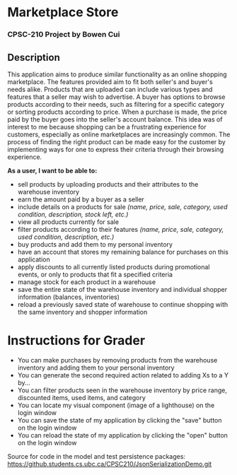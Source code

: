 # Marketplace Store
### CPSC-210 Project by Bowen Cui

## Description
This application aims to produce similar functionality as an online shopping marketplace. The features provided aim 
to fit both seller's and buyer's needs alike. Products that are uploaded can include various types and features that a seller may wish to advertise. A buyer has options to browse 
products according to their needs, such as filtering for a specific category or sorting products according to price. 
When a purchase is made, the price paid by the buyer goes into the seller's account balance. This idea was of interest 
to me because 
shopping can be a frustrating experience for 
customers, especially 
as online marketplaces are increasingly common. The process of finding the right product can be made easy for the 
customer by implementing ways for one to express their criteria through their browsing experience.

**As a user, I want to be able to:**
- sell products by uploading products and their attributes to the warehouse inventory
- earn the amount paid by a buyer as a seller
- include details on a products for sale *(name, price, sale, category, used condition, description, stock left, etc.)*
- view all products currently for sale
- filter products according to their features *(name, price, sale, category, used condition, description, etc.)*
- buy products and add them to my personal inventory
- have an account that stores my remaining balance for purchases on this application
- apply discounts to all currently listed products during promotional events, or only to products that fit a specified 
  criteria
- manage stock for each product in a warehouse
- save the entire state of the warehouse inventory and individual shopper information (balances, inventories)
- reload a previously saved state of warehouse to continue shopping with the same inventory and shopper information

# Instructions for Grader

- You can make purchases by removing products from the warehouse inventory and adding them to your personal inventory
- You can generate the second required action related to adding Xs to a Y by...
- You can filter products seen in the warehouse inventory by price range, discounted items, used items, and category
- You can locate my visual component (image of a lighthouse) on the login window
- You can save the state of my application by clicking the "save" button on the login window
- You can reload the state of my application by clicking the "open" button on the login window

Source for code in the model and test persistence packages:
https://github.students.cs.ubc.ca/CPSC210/JsonSerializationDemo.git